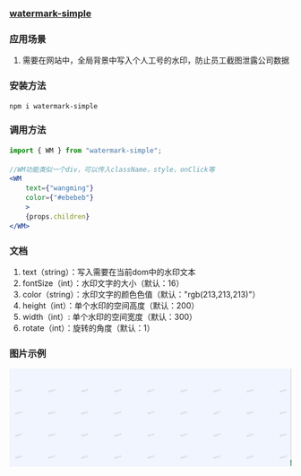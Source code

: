 ### [watermark-simple](https://github.com/aiyuekuang/watermark-simple)

### 应用场景

1. 需要在网站中，全局背景中写入个人工号的水印，防止员工截图泄露公司数据



### 安装方法

```
npm i watermark-simple
```



### 调用方法

```jsx
import { WM } from "watermark-simple";

//WM功能类似一个div，可以传入className，style，onClick等
<WM
    text={"wangming"}
    color={"#ebebeb"}
    >
    {props.children}
</WM>
```



### 文档

1. text（string）：写入需要在当前dom中的水印文本
2. fontSize（int）：水印文字的大小（默认：16）
3. color（string）：水印文字的颜色色值（默认："rgb(213,213,213)"）
4. height（int）：单个水印的空间高度（默认：200）
5. width（int）: 单个水印的空间宽度（默认：300）
6. rotate（int）：旋转的角度（默认：1）

### 图片示例

![](.README_images/2d2ba435.png)